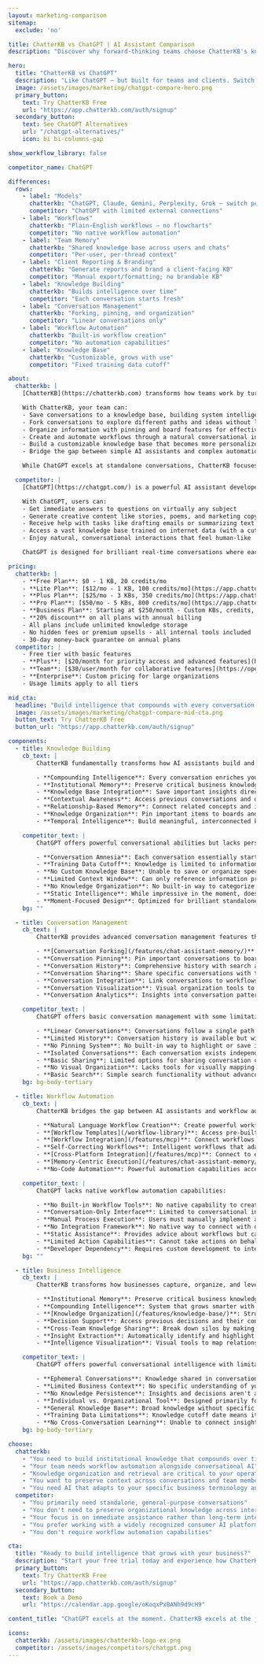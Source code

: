 ```yaml
---
layout: marketing-comparison
sitemap:
  exclude: 'no'

title: ChatterKB vs ChatGPT | AI Assistant Comparison
description: "Discover why forward-thinking teams choose ChatterKB's knowledge-building AI over ChatGPT for long-term business intelligence and workflow automation."

hero:
  title: "ChatterKB vs ChatGPT"
  description: "Like ChatGPT — but built for teams and clients. Switch models (ChatGPT, Claude, Gemini, Perplexity, Grok), run plain‑English workflows, and share memory in a team knowledge base."
  image: /assets/images/marketing/chatgpt-compare-hero.png
  primary_button:
    text: Try ChatterKB Free
    url: "https://app.chatterkb.com/auth/signup"
  secondary_button:
    text: See ChatGPT Alternatives
    url: "/chatgpt-alternatives/"
    icon: bi bi-columns-gap

show_workflow_library: false

competitor_name: ChatGPT

differences:
  rows:
    - label: "Models"
      chatterkb: "ChatGPT, Claude, Gemini, Perplexity, Grok — switch per task"
      competitor: "ChatGPT with limited external connections"
    - label: "Workflows"
      chatterkb: "Plain‑English workflows — no flowcharts"
      competitor: "No native workflow automation"
    - label: "Team Memory"
      chatterkb: "Shared knowledge base across users and chats"
      competitor: "Per‑user, per‑thread context"
    - label: "Client Reporting & Branding"
      chatterkb: "Generate reports and brand a client‑facing KB"
      competitor: "Manual export/formatting; no brandable KB"
    - label: "Knowledge Building"
      chatterkb: "Builds intelligence over time"
      competitor: "Each conversation starts fresh"
    - label: "Conversation Management"
      chatterkb: "Forking, pinning, and organization"
      competitor: "Linear conversations only"
    - label: "Workflow Automation"
      chatterkb: "Built-in workflow creation"
      competitor: "No automation capabilities"
    - label: "Knowledge Base"
      chatterkb: "Customizable, grows with use"
      competitor: "Fixed training data cutoff"

about:
  chatterkb: |
    [ChatterKB](https://chatterkb.com) transforms how teams work by turning conversations into institutional knowledge and intelligent workflows. Unlike standard AI chatbots, ChatterKB builds compounding intelligence that becomes more valuable over time.

    With ChatterKB, your team can:
    - Save conversations to a knowledge base, building system intelligence that grows with your business
    - Fork conversations to explore different paths and ideas without losing context
    - Organize information with pinning and board features for effective knowledge management
    - Create and automate workflows through a natural conversational interface
    - Build a customizable knowledge base that becomes more personalized and valuable with every interaction
    - Bridge the gap between simple AI assistants and complex automation tools with practical business applications

    While ChatGPT excels at standalone conversations, ChatterKB focuses on the journey—creating interconnected knowledge that compounds in value and transforms how your business captures and leverages intelligence.

  competitor: |
    [ChatGPT](https://chatgpt.com/) is a powerful AI assistant developed by OpenAI that excels at providing helpful, harmless, and honest responses in real-time conversations. It offers impressive capabilities for standalone interactions across a wide range of topics.

    With ChatGPT, users can:
    - Get immediate answers to questions on virtually any subject
    - Generate creative content like stories, poems, and marketing copy
    - Receive help with tasks like drafting emails or summarizing text
    - Access a vast knowledge base trained on internet data (with a cutoff date)
    - Enjoy natural, conversational interactions that feel human-like

    ChatGPT is designed for brilliant real-time conversations where each interaction is essentially standalone, making it excellent for immediate assistance but limited in building long-term business intelligence.

pricing:
  chatterkb: |
    - **Free Plan**: $0 - 1 KB, 20 credits/mo
    - **Lite Plan**: [$12/mo - 1 KB, 100 credits/mo](https://app.chatterkb.com/checkout/plans)
    - **Plus Plan**: [$25/mo - 3 KBs, 350 credits/mo](https://app.chatterkb.com/checkout/plans)
    - **Pro Plan**: [$50/mo - 5 KBs, 800 credits/mo](https://app.chatterkb.com/checkout/plans)
    - **Business Plan**: Starting at $250/month - Custom KBs, credits, and users
    - **20% discount** on all plans with annual billing
    - All plans include unlimited knowledge storage
    - No hidden fees or premium upsells - all internal tools included
    - 30-day money-back guarantee on annual plans
  competitor: |
    - Free tier with basic features
    - **Plus**: [$20/month for priority access and advanced features](https://openai.com/chatgpt/pricing/)
    - **Team**: [$30/user/month for collaborative features](https://openai.com/chatgpt/pricing/)
    - **Enterprise**: Custom pricing for large organizations
    - Usage limits apply to all tiers

mid_cta:
  headline: "Build intelligence that compounds with every conversation."
  image: /assets/images/marketing/chatgpt-compare-mid-cta.png
  button_text: Try ChatterKB Free
  button_url: "https://app.chatterkb.com/auth/signup"

components:
  - title: Knowledge Building
    cb_text: |
        ChatterKB fundamentally transforms how AI assistants build and maintain knowledge:

        - **Compounding Intelligence**: Every conversation enriches your knowledge base, creating an AI that grows smarter with each interaction rather than starting fresh each time
        - **Institutional Memory**: Preserve critical business knowledge and decisions that would otherwise be lost in ephemeral conversations
        - **Knowledge Base Integration**: Save important insights directly to your knowledge base with a single click
        - **Contextual Awareness**: Access previous conversations and decisions to maintain continuity across interactions
        - **Relationship-Based Memory**: Connect related concepts and information automatically through intelligent memory architecture
        - **Knowledge Organization**: Pin important items to boards and organize information for easy retrieval
        - **Temporal Intelligence**: Build meaningful, interconnected knowledge that becomes more valuable over time

    competitor_text: | 
        ChatGPT offers powerful conversational abilities but lacks persistent knowledge building:

        - **Conversation Amnesia**: Each conversation essentially starts fresh, with limited ability to reference previous interactions
        - **Training Data Cutoff**: Knowledge is limited to information available before its training cutoff date
        - **No Custom Knowledge Base**: Unable to save or organize specific information for future reference
        - **Limited Context Window**: Can only reference information provided within the current conversation
        - **No Knowledge Organization**: No built-in way to categorize or organize information for later retrieval
        - **Static Intelligence**: While impressive in the moment, doesn't build compounding intelligence specific to your business
        - **Moment-Focused Design**: Optimized for brilliant standalone conversations rather than knowledge building over time
    bg: ""

  - title: Conversation Management
    cb_text: |
        ChatterKB provides advanced conversation management features that transform how teams capture and leverage knowledge:

        - **[Conversation Forking](/features/chat-assistant-memory/)**: The "chat from here" functionality allows users to branch conversations in different directions, preserving context while exploring new ideas
        - **Conversation Pinning**: Pin important conversations to boards for easy reference and organization
        - **Conversation History**: Comprehensive history with search and filtering capabilities
        - **Conversation Sharing**: Share specific conversations with team members while maintaining context
        - **Conversation Integration**: Link conversations to workflows and knowledge bases
        - **Conversation Visualization**: Visual organization tools to map relationships between conversations
        - **Conversation Analytics**: Insights into conversation patterns and knowledge development

    competitor_text: |
        ChatGPT offers basic conversation management with some limitations:

        - **Linear Conversations**: Conversations follow a single path without branching capabilities
        - **Limited History**: Conversation history is available but with basic organization
        - **No Pinning System**: No built-in way to highlight or save important parts of conversations
        - **Isolated Conversations**: Each conversation exists independently without connections to others
        - **Basic Sharing**: Limited options for sharing conversation content with others
        - **No Visual Organization**: Lacks tools for visually mapping or organizing conversation content
        - **Basic Search**: Simple search functionality without advanced filtering or organization
    bg: bg-body-tertiary

  - title: Workflow Automation
    cb_text: |
        ChatterKB bridges the gap between AI assistants and workflow automation tools:

        - **Natural Language Workflow Creation**: Create powerful workflows by simply describing what you want to accomplish in plain English
        - **[Workflow Templates](/workflow-library)**: Access pre-built templates for common business processes that can be customized to your needs
        - **[Workflow Integration](/features/mcp)**: Connect workflows to your knowledge base for context-aware automation
        - **Self-Correcting Workflows**: Intelligent workflows that adapt to new information and can replan steps when needed
        - **[Cross-Platform Integration](/features/mcp)**: Connect to existing tools and data sources without disrupting your workflow
        - **[Memory-Centric Execution](/features/chat-assistant-memory/)**: Workflows that understand and leverage your organizational knowledge
        - **No-Code Automation**: Powerful automation capabilities accessible to non-technical users

    competitor_text: |
        ChatGPT lacks native workflow automation capabilities:

        - **No Built-in Workflow Tools**: No native capability to create or execute automated workflows
        - **Conversation-Only Interface**: Limited to conversational interactions without automation features
        - **Manual Process Execution**: Users must manually implement any processes discussed
        - **No Integration Framework**: No native way to connect with other business tools or systems
        - **Static Assistance**: Provides advice about workflows but cannot execute them
        - **Limited Action Capabilities**: Cannot take actions on behalf of users across platforms
        - **Developer Dependency**: Requires custom development to integrate into workflows
    bg: ""

  - title: Business Intelligence
    cb_text: |
        ChatterKB transforms how businesses capture, organize, and leverage intelligence:

        - **Institutional Memory**: Preserve critical business knowledge that would otherwise be lost in ephemeral conversations
        - **Compounding Intelligence**: System that grows smarter with every interaction, building value over time
        - **[Knowledge Organization](/features/knowledge-base/)**: Structured approach to organizing business intelligence for easy retrieval
        - **Decision Support**: Access previous decisions and their context to inform current choices
        - **Cross-Team Knowledge Sharing**: Break down silos by making organizational knowledge accessible across teams
        - **Insight Extraction**: Automatically identify and highlight key insights from conversations and documents
        - **Intelligence Visualization**: Visual tools to map relationships between different knowledge areas

    competitor_text: |
        ChatGPT offers powerful conversational intelligence with limitations for business use:

        - **Ephemeral Conversations**: Knowledge shared in conversations isn't preserved for organizational use
        - **Limited Business Context**: No specific understanding of your business's unique terminology and processes
        - **No Knowledge Persistence**: Insights and decisions aren't automatically saved for future reference
        - **Individual vs. Organizational Tool**: Designed primarily for individual use rather than organizational knowledge building
        - **General Knowledge Base**: Broad knowledge without specific focus on your business's unique needs
        - **Training Data Limitations**: Knowledge cutoff date means it lacks awareness of recent developments
        - **No Cross-Conversation Learning**: Unable to connect insights across different conversations
    bg: bg-body-tertiary

choose:
  chatterkb:
    - "You need to build institutional knowledge that compounds over time"
    - "Your team needs workflow automation alongside conversational AI"
    - "Knowledge organization and retrieval are critical to your operations"
    - "You want to preserve context across conversations and team members"
    - "You need AI that adapts to your specific business terminology and processes"
  competitor:
    - "You primarily need standalone, general-purpose conversations"
    - "You don't need to preserve organizational knowledge across interactions"
    - "Your focus is on immediate assistance rather than long-term intelligence"
    - "You prefer working with a widely recognized consumer AI platform"
    - "You don't require workflow automation capabilities"

cta:
  title: "Ready to build intelligence that grows with your business?"
  description: "Start your free trial today and experience how ChatterKB transforms conversations into compounding business intelligence."
  primary_button:
    text: Try ChatterKB Free
    url: "https://app.chatterkb.com/auth/signup"
  secondary_button:
    text: Book a Demo
    url: "https://calendar.app.google/oKoqxPxBANh9d9cH9"

content_title: "ChatGPT excels at the moment. ChatterKB excels at the journey."

icons:
  chatterkb: /assets/images/chatterkb-logo-ex.png
  competitor: /assets/images/competitors/chatgpt.png
---
```


